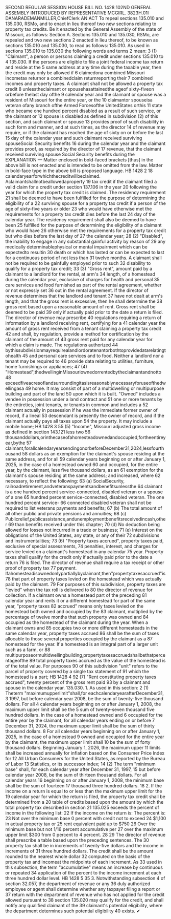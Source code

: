 SECOND REGULAR SESSION
HOUSE BILL NO. 1428
102ND GENERAL ASSEMBLY
INTRODUCED BY REPRESENTATIVE MCGIRL.
3823H.01I DANARADEMANMILLER,ChiefClerk
AN ACT
To repeal sections 135.010 and 135.030, RSMo, and to enact in lieu thereof two new sections
relating to property tax credits.
Be it enacted by the General Assembly of the state of Missouri, as follows:
Section A. Sections 135.010 and 135.030, RSMo, are repealed and two new sections
2 enacted in lieu thereof, to be known as sections 135.010 and 135.030, to read as follows:
135.010. As used in sections 135.010 to 135.030 the following words and terms
2 mean:
3 (1) "Claimant", a person or persons claiming a credit under sections 135.010 to
4 135.030. If the persons are eligible to file a joint federal income tax return and reside at the
5 same address at any time during the taxable year, then the credit may only be allowed if
6 claimedona combined Missouri incometax returnor a combinedclaim returnreporting their
7 combined incomes and property taxes. A claimant shall not be allowed a property tax credit
8 unlesstheclaimant or spousehasattainedthe ageof sixty-fiveon orbefore thelast day ofthe
9 calendar year and the claimant or spouse was a resident of Missouri for the entire year, or the
10 claimantor spouseisa veteran ofany branch ofthe Armed Forcesofthe UnitedStates orthis
11 state who became one hundred percent disabled as a result of such service, or the claimant or
12 spouse is disabled as defined in subdivision (2) of this section, and such claimant or spouse
13 provides proof of such disability in such form and manner, and at such times, as the director
14 of revenue may require, or if the claimant has reached the age of sixty on or before the last
15 day of the calendar year and such claimant received surviving spouseSocial Security benefits
16 during the calendar year and the claimant provides proof, as required by the director of
17 revenue, that the claimant received surviving spouse Social Security benefits during the
EXPLANATION — Matter enclosed in bold-faced brackets [thus] in the above bill is not enacted and is
intended to be omitted from the law. Matter in bold-face type in the above bill is proposed language.
HB 1428 2
18 calendaryearforwhichthecreditwillbeclaimed. Aclaimantshallnotbeallowedaproperty
19 tax credit if the claimant filed a valid claim for a credit under section 137.106 in the year
20 following the year for which the property tax credit is claimed. The residency requirement
21 shall be deemed to have been fulfilled for the purpose of determining the eligibility of a
22 surviving spouse for a property tax credit if a person of the age of sixty-five years or older
23 who would have otherwise met the requirements for a property tax credit dies before the last
24 day of the calendar year. The residency requirement shall also be deemed to have been
25 fulfilled for the purpose of determining the eligibility of a claimant who would have
26 otherwise met the requirements for a property tax credit but who dies before the last day of
27 the calendar year;
28 (2) "Disabled", the inability to engage in any substantial gainful activity by reason of
29 any medically determinablephysical or mental impairment which can be expectedto resultin
30 death or which has lasted or can be expected to last for a continuous period of not less than
31 twelve months. A claimant shall not be required to be gainfully employed prior to such
32 disability to qualify for a property tax credit;
33 (3) "Gross rent", amount paid by a claimant to a landlord for the rental, at arm's
34 length, of a homestead during the calendar year, exclusive of charges for health and personal
35 care services and food furnished as part of the rental agreement, whether or not expressly set
36 out in the rental agreement. If the director of revenue determines that the landlord and tenant
37 have not dealt at arm's length, and that the gross rent is excessive, then he shall determine the
38 gross rent based upon a reasonable amount of rent. Gross rent shall be deemed to be paid
39 only if actually paid prior to the date a return is filed. The director of revenue may prescribe
40 regulations requiring a return of information by a landlord receiving rent, certifying for a
41 calendar year the amount of gross rent received from a tenant claiming a property tax credit
42 and shall, by regulation, provide a method for certification by the claimant of the amount of
43 gross rent paid for any calendar year for which a claim is made. The regulations authorized
44 bythissubdivisionmayrequirealandlordoratenantorbothtoprovidedatarelatingtohealth
45 and personal care services and to food. Neither a landlord nor a tenant may be required to
46 provide data relating to utilities, furniture, home furnishings or appliances;
47 (4) "Homestead",thedwellinginMissouriownedorrentedbytheclaimantandnotto
48 exceedfiveacresoflandsurroundingitasisreasonablynecessaryforuseofthedwellingasa
49 home. It may consist of part of a multidwelling or multipurpose building and part of the land
50 upon which it is built. "Owned" includes a vendee in possession under a land contract and
51 one or more tenants by the entireties, joint tenants, or tenants in common and includes a
52 claimant actually in possession if he was the immediate former owner of record, if a lineal
53 descendant is presently the owner of record, and if the claimant actually pays all taxes upon
54 the property. It may include a mobile home;
HB 1428 3
55 (5) "Income", Missouri adjusted gross income as defined in section 143.121 less two
56 thousanddollars,orinthecaseofahomesteadownedandoccupied,fortheentireyear,bythe
57 claimant,forallcalendaryearsendingonorbeforeDecember31,2024,lessfourthousand
58 dollars as an exemption for the claimant's spouse residing at the same address, and for all
59 calendar years beginning on or after January 1, 2025, in the case of a homestead owned
60 and occupied, for the entire year, by the claimant, less five thousand dollars, as an
61 exemption for the claimant's spouse residing at the same address; and increased, where
62 necessary, to reflect the following:
63 (a) SocialSecurity, railroadretirement,andveteranspaymentsandbenefitsunlessthe
64 claimant is a one hundred percent service-connected, disabled veteran or a spouse of a one
65 hundred percent service-connected, disabled veteran. The one hundred percent service-
66 connected disabled veteran shall not be required to list veterans payments and benefits;
67 (b) The total amount of all other public and private pensions and annuities;
68 (c) Publicrelief,publicassistance,andunemploymentbenefitsreceivedincash,other
69 than benefits received under this chapter;
70 (d) No deduction being allowed for losses not incurred in a trade or business;
71 (e) Interest on the obligations of the United States, any state, or any of their
72 subdivisions and instrumentalities;
73 (6) "Property taxes accrued", property taxes paid, exclusive of special assessments,
74 penalties, interest, and charges for service levied on a claimant's homestead in any calendar
75 year. Property taxes shall qualify for the credit only if actually paid prior to the date a return
76 is filed. The director of revenue shall require a tax receipt or other proof of property tax
77 payment. Ifahomesteadisownedonlypartiallybyclaimant,then"propertytaxesaccrued"is
78 that part of property taxes levied on the homestead which was actually paid by the claimant.
79 For purposes of this subdivision, property taxes are "levied" when the tax roll is delivered to
80 the director of revenue for collection. If a claimant owns a homestead part of the preceding
81 calendar year and rents it or a different homestead for part of the same year, "property taxes
82 accrued" means only taxes levied on the homestead both owned and occupied by the
83 claimant, multiplied by the percentage of twelve months that such property was owned and
84 occupied as the homestead of the claimant during the year. When a claimant owns and
85 occupies two or more different homesteads in the same calendar year, property taxes accrued
86 shall be the sum of taxes allocable to those several properties occupied by the claimant as a
87 homestead for the year. If a homestead is an integral part of a larger unit such as a farm, or
88 multipurposeormultidwellingbuilding,propertytaxesaccruedshallbethatpercentageofthe
89 total property taxes accrued as the value of the homestead is of the total value. For purposes
90 of this subdivision "unit" refers to the parcel of property covered by a single tax statement of
91 which the homestead is a part;
HB 1428 4
92 (7) "Rent constituting property taxes accrued", twenty percent of the gross rent paid
93 by a claimant and spouse in the calendar year.
135.030. 1. As used in this section:
2 (1) Theterm "maximumupperlimit"shall,for eachcalendaryearafterDecember31,
3 1997, but before calendar year 2008, be the sum of twenty-five thousand dollars. For all
4 calendar years beginning on or after January 1, 2008, the maximum upper limit shall be the
5 sum of twenty-seven thousand five hundred dollars. In the case of a homestead owned and
6 occupied for the entire year by the claimant, for all calendar years ending on or before
7 December 31, 2024, the maximum upper limit shall be the sum of thirty thousand dollars.
8 For all calendar years beginning on or after January 1, 2025, in the case of a homestead
9 owned and occupied for the entire year by the claimant, the maximum upper limit shall
10 be the sum of forty thousand dollars. Beginning January 1, 2026, the maximum upper
11 limits shall be increased annually for inflation based on the Consumer Price Index for
12 All Urban Consumers for the United States, as reported by the Bureau of Labor
13 Statistics, or its successor index;
14 (2) The term "minimum base" shall, for each calendar year after December 31, 1997,
15 but before calendar year 2008, be the sum of thirteen thousand dollars. For all calendar years
16 beginning on or after January 1, 2008, the minimum base shall be the sum of fourteen
17 thousand three hundred dollars.
18 2. If the income on a return is equal to or less than the maximum upper limit for the
19 calendar year for which the return is filed, the property tax credit shall be determined from a
20 table of credits based upon the amount by which the total property tax described in section
21 135.025 exceeds the percent of income in the following list:
22 If the income on the return is: The percent is:
23 Not over the minimum base 0 percent with credit not to exceed
24 $1,100 in actual property tax or
25 rent equivalent paid up to $750
26 Over the minimum base but not 1/16 percent accumulative per
27 over the maximum upper limit $300 from 0 percent to 4 percent.
28
29 The director of revenue shall prescribe a table based upon the preceding sentences. The
30 property tax shall be in increments of twenty-five dollars and the income in increments of
31 three hundred dollars. The credit shall be the amount rounded to the nearest whole dollar
32 computed on the basis of the property tax and incomeat the midpoints of each increment. As
33 used in this subsection, the term "accumulative" means an increase by continuous or repeated
34 application of the percent to the income increment at each three hundred dollar level.
HB 1428 5
35 3. Notwithstanding subsection 4 of section 32.057, the department of revenue or any
36 duly authorized employee or agent shall determine whether any taxpayer filing a report or
37 return with the department of revenue who has not applied for the credit allowed pursuant to
38 section 135.020 may qualify for the credit, and shall notify any qualified claimant of the
39 claimant's potential eligibility, where the department determines such potential eligibility
40 exists.
✔